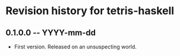 # Revision history for tetris-haskell

## 0.1.0.0 -- YYYY-mm-dd

* First version. Released on an unsuspecting world.
